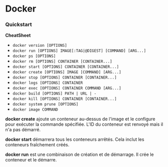 # Docker

### Quickstart

**CheatSheet**

- `docker version [OPTIONS]`
- `docker run [OPTIONS] IMAGE[:TAG|@DIGEST] [COMMAND] [ARG...]`
- `docker ps [OPTIONS]`
- `docker rm [OPTIONS] CONTAINER [CONTAINER...]`
- `docker start [OPTIONS] CONTAINER [CONTAINER...]`
- `docker create [OPTIONS] IMAGE [COMMAND] [ARG...]`
- `docker stop [OPTIONS] CONTAINER [CONTAINER...]`
- `docker logs [OPTIONS] CONTAINER`
- `docker exec [OPTIONS] CONTAINER COMMAND [ARG...]`
- `docker build [OPTIONS] PATH | URL | -`
- `docker kill [OPTIONS] CONTAINER [CONTAINER...]`
- `docker system prune [OPTIONS]`
- `docker image COMMAND`

**docker create** ajoute un conteneur au-dessus de l'image et le configure pour exécuter la commande spécifiée. L'ID du conteneur est renvoyé mais il n'a pas démarré.

**docker start** démarrera tous les conteneurs arrêtés. Cela inclut les conteneurs fraîchement créés.

**docker run** est une combinaison de création et de démarrage. Il crée le conteneur et le démarre.
